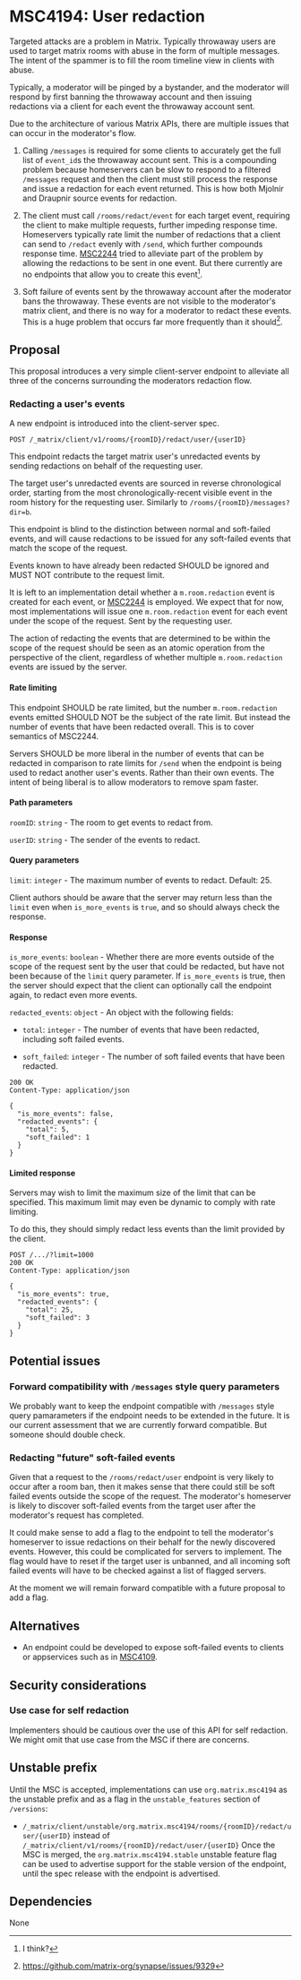 # MSC4194: User redaction

Targeted attacks are a problem in Matrix. Typically throwaway users
are used to target matrix rooms with abuse in the form of multiple
messages.  The intent of the spammer is to fill the room timeline view
in clients with abuse.

Typically, a moderator will be pinged by a bystander, and the
moderator will respond by first banning the throwaway account and then
issuing redactions via a client for each event the throwaway account
sent.

Due to the architecture of various Matrix APIs, there are multiple
issues that can occur in the moderator's flow.

1. Calling `/messages` is required for some clients to accurately get
   the full list of `event_id`s the throwaway account sent.  This is a
   compounding problem because homeservers can be slow to respond to a
   filtered `/messages` request and then the client must still process
   the response and issue a redaction for each event returned.
   This is how both Mjolnir and Draupnir source events for redaction.

2. The client must call `/rooms/redact/event` for each target event,
   requiring the client to make multiple requests, further impeding
   response time. Homeservers typically rate limit the number of
   redactions that a client can send to `/redact` evenly with `/send`,
   which further compounds response time.
   [MSC2244](https://github.com/matrix-org/matrix-spec-proposals/pull/2244)
   tried to alleviate part of the problem by allowing the redactions
   to be sent in one event. But there currently are no endpoints that
   allow you to create this event[^create-mass-redaction].

3. Soft failure of events sent by the throwaway account after the
   moderator bans the throwaway. These events are not visible to the
   moderator's matrix client, and there is no way for a moderator to
   redact these events. This is a huge problem that occurs far more
   frequently than it should[^often-soft-failure].

[^create-mass-redaction]: I think?

[^often-soft-failure]: https://github.com/matrix-org/synapse/issues/9329
## Proposal

This proposal introduces a very simple client-server endpoint to
alleviate all three of the concerns surrounding the moderators
redaction flow.

### Redacting a user's events

A new endpoint is introduced into the client-server spec.

`POST /_matrix/client/v1/rooms/{roomID}/redact/user/{userID}`

This endpoint redacts the target matrix user's unredacted events by
sending redactions on behalf of the requesting user.

The target user's unredacted events are sourced in reverse
chronological order, starting from the most chronologically-recent
visible event in the room history for the requesting user.
Similarly to `/rooms/{roomID}/messages?dir=b`.

This endpoint is blind to the distinction between normal and
soft-failed events, and will cause redactions to be issued
for any soft-failed events that match the scope of the
request.

Events known to have already been redacted SHOULD be ignored and MUST
NOT contribute to the request limit.

It is left to an implementation detail whether a `m.room.redaction`
event is created for each event, or
[MSC2244](https://github.com/matrix-org/matrix-spec-proposals/pull/2244)
is employed. We expect that for now, most implementations will
issue one `m.room.redaction` event for each event under
the scope of the request. Sent by the requesting user.

The action of redacting the events that are determined to be within
the scope of the request should be seen as an atomic operation from
the perspective of the client, regardless of whether multiple
`m.room.redaction` events are issued by the server.

#### Rate limiting

This endpoint SHOULD be rate limited, but the number `m.room.redaction`
events emitted SHOULD NOT be the subject of the rate limit.
But instead the number of events that have been redacted overall.
This is to cover semantics of MSC2244.

Servers SHOULD be more liberal in the number of events that
can be redacted in comparison to rate limits for `/send` when
the endpoint is being used to redact another user's events.
Rather than their own events. The intent of being liberal
is to allow moderators to remove spam faster.

#### Path parameters

`roomID`: `string` - The room to get events to redact from.

`userID`: `string` - The sender of the events to redact.

#### Query parameters

`limit`: `integer` - The maximum number of events to
redact. Default: 25.

Client authors should be aware that the server may return less than
the `limit` even when `is_more_events` is `true`, and so should always
check the response.

#### Response

`is_more_events`: `boolean` - Whether there are more events outside of
the scope of the request sent by the user that could be redacted, but
have not been because of the `limit` query parameter.  If
`is_more_events` is true, then the server should expect that the
client can optionally call the endpoint again, to redact even more events.

`redacted_events`: `object` - An object with the following fields:

* `total`: `integer` - The number of events that have been redacted,
  including soft failed events.

* `soft_failed`: `integer` - The number of soft failed events that
  have been redacted.

```
200 OK
Content-Type: application/json

{
  "is_more_events": false,
  "redacted_events": {
    "total": 5,
    "soft_failed": 1
  }
}
```

#### Limited response

Servers may wish to limit the maximum size of the limit that can be
specified. This maximum limit may even be dynamic to comply with rate
limiting.

To do this, they should simply redact less events than the limit provided
by the client.

```
POST /.../?limit=1000
200 OK
Content-Type: application/json

{
  "is_more_events": true,
  "redacted_events": {
    "total": 25,
    "soft_failed": 3
  }
}
```

## Potential issues

### Forward compatibility with `/messages` style query parameters

We probably want to keep the endpoint compatible with `/messages`
style query pamarameters if the endpoint needs to be extended in the
future. It is our current assessment that we are currently forward
compatible. But someone should double check.

### Redacting "future" soft-failed events

Given that a request to the `/rooms/redact/user` endpoint is very
likely to occur after a room ban, then it makes sense that there could
still be soft failed events outside the scope of the request. The
moderator's homeserver is likely to discover soft-failed events from
the target user after the moderator's request has completed.

It could make sense to add a flag to the endpoint to tell the
moderator's homeserver to issue redactions on their behalf for the
newly discovered events. However, this could be complicated for
servers to implement.  The flag would have to reset if the target user
is unbanned, and all incoming soft failed events will have to be
checked against a list of flagged servers.

At the moment we will remain forward compatible with a future
proposal to add a flag.


## Alternatives

* An endpoint could be developed to expose soft-failed events to
  clients or appservices such as in
 [MSC4109](https://github.com/matrix-org/matrix-spec-proposals/pull/4109).

## Security considerations

### Use case for self redaction

Implementers should be cautious over the use of this API for self
redaction. We might omit that use case from the MSC if there are concerns.

## Unstable prefix

Until the MSC is accepted, implementations can use `org.matrix.msc4194` as the
unstable prefix and as a flag in the `unstable_features` section of `/versions`:
* `/_matrix/client/unstable/org.matrix.msc4194/rooms/{roomID}/redact/user/{userID}`
  instead of `/_matrix/client/v1/rooms/{roomID}/redact/user/{userID}`
Once the MSC is merged, the `org.matrix.msc4194.stable` unstable feature flag
can be used to advertise support for the stable version of the endpoint, until
the spec release with the endpoint is advertised.

## Dependencies

None
